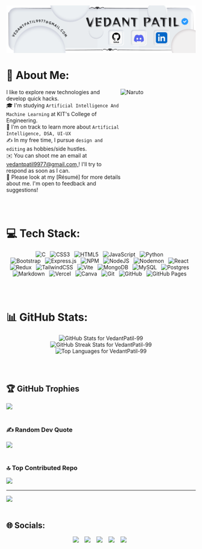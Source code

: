 ![MasterHead](banner.png)

# 💫 About Me:
<!-- <img src="https://media1.tenor.com/m/gXjUtMzLPxoAAAAd/naruto-naruto-shippuden.gif" alt="naruto" align="right" height="210px"/> -->
<!-- <img src="tumblr_9c5c32a5bb3f8153de0c0000212649c9_cf333092_540.gif.webp" alt="haikyu! hinata shouya" align="right" height="200px"/> -->
<img src="1000194083.gif" alt="Naruto" align="right" height="300px" width="200px"/>
<p id="About" align="left">
  I like to explore new technologies and develop quick hacks.<br>🎓  I'm studying <code>Artificial Intelligence And Machine Learning</code> at KIT's College of Engineering.<br>🌱  I'm on track to learn more about <code>Artificial Intelligence, DSA, UI-UX</code><br>✍️  In my free time, I pursue <code>design and editing</code> as hobbies/side hustles.<br>✉️  You can shoot me an email at <a href="mailto: vedantpatil9977@gmail.com">vedantpatil9977@gmail.com,</a>! I'll try to respond as soon as I can.<br>📄  Please look at my [Résumé] for more details about me. I'm open to feedback and suggestions!
</p>

<br/> <br/>

# 💻 Tech Stack:
<p id="techStack" align="center">
    <img src="https://img.shields.io/badge/c-%2300599C.svg?style=flat&logo=c&logoColor=white" alt="C" /> &nbsp;
    <img src="https://img.shields.io/badge/css3-%231572B6.svg?style=flat&logo=css3&logoColor=white" alt="CSS3" /> &nbsp;
    <img src="https://img.shields.io/badge/html5-%23E34F26.svg?style=flat&logo=html5&logoColor=white" alt="HTML5" /> &nbsp;
    <img src="https://img.shields.io/badge/javascript-%23323330.svg?style=flat&logo=javascript&logoColor=%23F7DF1E" alt="JavaScript" /> &nbsp;
    <img src="https://img.shields.io/badge/python-3670A0?style=flat&logo=python&logoColor=ffdd54" alt="Python" /> &nbsp;
    <br/>
    <img src="https://img.shields.io/badge/bootstrap-%238511FA.svg?style=flat&logo=bootstrap&logoColor=white" alt="Bootstrap" /> &nbsp;
    <img src="https://img.shields.io/badge/express.js-%23404d59.svg?style=flat&logo=express&logoColor=%2361DAFB" alt="Express.js" /> &nbsp;
    <img src="https://img.shields.io/badge/NPM-%23CB3837.svg?style=flat&logo=npm&logoColor=white" alt="NPM" /> &nbsp;
    <img src="https://img.shields.io/badge/node.js-6DA55F?style=flat&logo=node.js&logoColor=white" alt="NodeJS" /> &nbsp;
    <img src="https://img.shields.io/badge/NODEMON-%23323330.svg?style=flat&logo=nodemon&logoColor=%BBDEAD" alt="Nodemon" /> &nbsp;
    <img src="https://img.shields.io/badge/react-%2320232a.svg?style=flat&logo=react&logoColor=%2361DAFB" alt="React" /> &nbsp;
    <img src="https://img.shields.io/badge/redux-%23593d88.svg?style=flat&logo=redux&logoColor=white" alt="Redux" /> &nbsp;
    <img src="https://img.shields.io/badge/tailwindcss-%2338B2AC.svg?style=flat&logo=tailwind-css&logoColor=white" alt="TailwindCSS" /> &nbsp;
    <img src="https://img.shields.io/badge/vite-%23646CFF.svg?style=flat&logo=vite&logoColor=white" alt="Vite" /> &nbsp;
    <img src="https://img.shields.io/badge/MongoDB-%234ea94b.svg?style=flat&logo=mongodb&logoColor=white" alt="MongoDB" /> &nbsp;
    <img src="https://img.shields.io/badge/mysql-4479A1.svg?style=flat&logo=mysql&logoColor=white" alt="MySQL" /> &nbsp;
    <img src="https://img.shields.io/badge/postgres-%23316192.svg?style=flat&logo=postgresql&logoColor=white" alt="Postgres" /> &nbsp;
    <br/>
    <img src="https://img.shields.io/badge/markdown-%23000000.svg?style=flat&logo=markdown&logoColor=white" alt="Markdown" /> &nbsp; 
    <img src="https://img.shields.io/badge/vercel-%23000000.svg?style=flat&logo=vercel&logoColor=white" alt="Vercel" /> &nbsp;
    <img src="https://img.shields.io/badge/Canva-%2300C4CC.svg?style=flat&logo=Canva&logoColor=white" alt="Canva" /> &nbsp;
    <img src="https://img.shields.io/badge/git-%23F05033.svg?style=flat&logo=git&logoColor=white" alt="Git" /> &nbsp;
    <img src="https://img.shields.io/badge/github-%23121011.svg?style=flat&logo=github&logoColor=white" alt="GitHub" /> &nbsp;
    <img src="https://img.shields.io/badge/github%20pages-121013?style=flat&logo=github&logoColor=white" alt="GitHub Pages" /> &nbsp;
</p>
<br/> <br/>

# 📊 GitHub Stats:
<p align="center">
    <img src="https://github-readme-stats.vercel.app/api?username=VedantPatil-99&theme=dark&hide_border=true&include_all_commits=true&count_private=false" alt="GitHub Stats for VedantPatil-99" /><br/>
    <img src="https://github-readme-streak-stats.herokuapp.com/?user=VedantPatil-99&theme=dark&hide_border=true" alt="GitHub Streak Stats for VedantPatil-99" /><br/>
    <img src="https://github-readme-stats.vercel.app/api/top-langs/?username=VedantPatil-99&theme=dark&hide_border=true&include_all_commits=true&count_private=false&layout=compact" alt="Top Languages for VedantPatil-99" />
</p>
<br/> <br/>

## 🏆 GitHub Trophies
![](https://github-profile-trophy.vercel.app/?username=VedantPatil-99&theme=radical&no-frame=true&no-bg=false&margin-w=10)
<br/> <br/>

### ✍️ Random Dev Quote
![](https://quotes-github-readme.vercel.app/api?type=horizontal&theme=dark)
<br/> <br/>

### 🔝 Top Contributed Repo
![](https://github-contributor-stats.vercel.app/api?username=VedantPatil-99&limit=5&theme=dark&&hide_border=true&combine_all_yearly_contributions=true)

---
[![](https://visitcount.itsvg.in/api?id=VedantPatil-99&icon=7&color=6)](https://visitcount.itsvg.in)
<br/> <br/>

## 🌐 Socials:
<p id="socialIcons" align="center">
    <a href="https://discord.gg/yh2Z4vSk" alt="Discord">
        <img src="https://img.shields.io/badge/Discord-%237289DA.svg?style=flat&logo=discord&logoColor=white" /></a> &nbsp;&nbsp;
    <a href="https://instagram.com/vedant_patil.09" alt="Instagram">
        <img src="https://img.shields.io/badge/Instagram-%23E4405F.svg?style=flat&logo=Instagram&logoColor=white" /></a> &nbsp;&nbsp;
    <a href="https://linkedin.com/in/vedant-patil-s99" alt="LinkedIn">
        <img src="https://img.shields.io/badge/LinkedIn-%230077B5.svg?style=flat&logo=linkedin&logoColor=white" /></a> &nbsp;&nbsp;
    <a href="https://pinterest.com/AnAnimeClan" alt="Pinterest">
        <img src="https://img.shields.io/badge/Pinterest-%23E60023.svg?style=flat&logo=Pinterest&logoColor=white" /></a> &nbsp;&nbsp;
    <a href="https://x.com/VedantPatil789" alt="X">
        <img src="https://img.shields.io/badge/X-black.svg?style=flat&logo=X&logoColor=white" /></a> &nbsp;
</p>


<!-- Proudly created with GPRM ( https://gprm.itsvg.in ) -->
